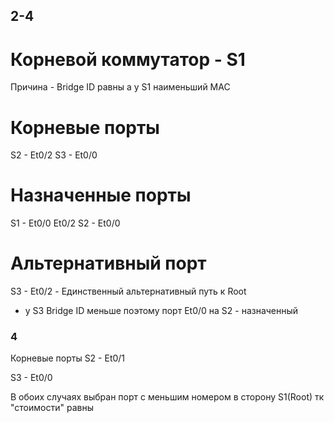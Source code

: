 

## 2-4 

# Корневой коммутатор - S1

Причина - Bridge ID равны а у S1 наименьший MAC

# Корневые порты 

S2 - Et0/2
S3 - Et0/0

# Назначенные порты

S1 - Et0/0 Et0/2
S2 - Et0/0

# Альтернативный порт 

S3 - Et0/2 - Единственный альтернативный путь к Root 
+ у S3 Bridge ID меньше поэтому порт Et0/0 на S2 - назначенный




### 4

Корневые порты 
S2 - Et0/1

S3 - Et0/0

В обоих случаях выбран порт с меньшим номером в сторону S1(Root) тк "стоимости" равны

